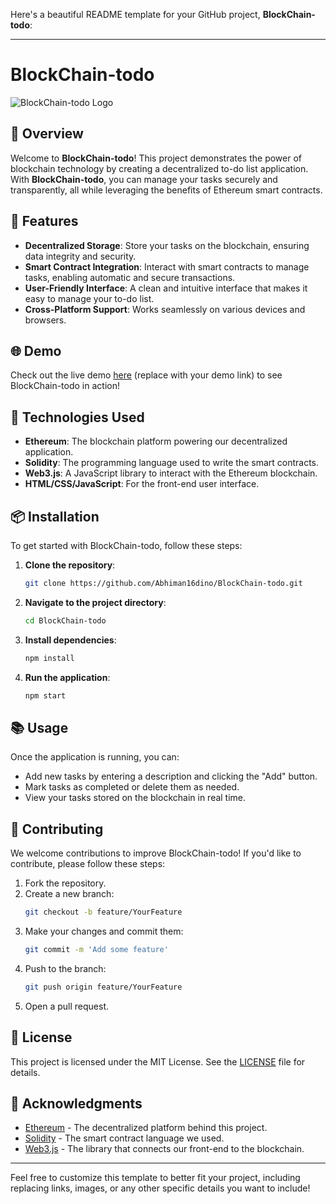 Here's a beautiful README template for your GitHub project, **BlockChain-todo**:

---

# BlockChain-todo

![BlockChain-todo Logo](https://example.com/logo.png) <!-- Add your logo here -->

## 📜 Overview

Welcome to **BlockChain-todo**! This project demonstrates the power of blockchain technology by creating a decentralized to-do list application. With **BlockChain-todo**, you can manage your tasks securely and transparently, all while leveraging the benefits of Ethereum smart contracts.

## 🚀 Features

- **Decentralized Storage**: Store your tasks on the blockchain, ensuring data integrity and security.
- **Smart Contract Integration**: Interact with smart contracts to manage tasks, enabling automatic and secure transactions.
- **User-Friendly Interface**: A clean and intuitive interface that makes it easy to manage your to-do list.
- **Cross-Platform Support**: Works seamlessly on various devices and browsers.

## 🌐 Demo

Check out the live demo [here](https://example.com/demo) (replace with your demo link) to see BlockChain-todo in action!

## 🔧 Technologies Used

- **Ethereum**: The blockchain platform powering our decentralized application.
- **Solidity**: The programming language used to write the smart contracts.
- **Web3.js**: A JavaScript library to interact with the Ethereum blockchain.
- **HTML/CSS/JavaScript**: For the front-end user interface.

## 📦 Installation

To get started with BlockChain-todo, follow these steps:

1. **Clone the repository**:
   ```bash
   git clone https://github.com/Abhiman16dino/BlockChain-todo.git
   ```

2. **Navigate to the project directory**:
   ```bash
   cd BlockChain-todo
   ```

3. **Install dependencies**:
   ```bash
   npm install
   ```

4. **Run the application**:
   ```bash
   npm start
   ```

## 📚 Usage

Once the application is running, you can:

- Add new tasks by entering a description and clicking the "Add" button.
- Mark tasks as completed or delete them as needed.
- View your tasks stored on the blockchain in real time.

## 🤝 Contributing

We welcome contributions to improve BlockChain-todo! If you'd like to contribute, please follow these steps:

1. Fork the repository.
2. Create a new branch:
   ```bash
   git checkout -b feature/YourFeature
   ```
3. Make your changes and commit them:
   ```bash
   git commit -m 'Add some feature'
   ```
4. Push to the branch:
   ```bash
   git push origin feature/YourFeature
   ```
5. Open a pull request.

## 📝 License

This project is licensed under the MIT License. See the [LICENSE](LICENSE) file for details.

## 🙌 Acknowledgments

- [Ethereum](https://ethereum.org/) - The decentralized platform behind this project.
- [Solidity](https://soliditylang.org/) - The smart contract language we used.
- [Web3.js](https://web3js.readthedocs.io/) - The library that connects our front-end to the blockchain.

---

Feel free to customize this template to better fit your project, including replacing links, images, or any other specific details you want to include!
